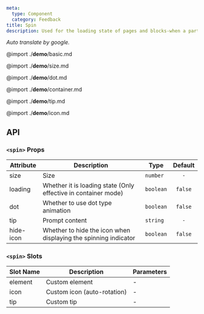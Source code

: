 ```yaml
meta:
  type: Component
  category: Feedback
title: Spin
description: Used for the loading state of pages and blocks-when a part of the page is waiting for asynchronous data or is in the rendering process, appropriate loading dynamics will effectively alleviate user anxiety.
```

*Auto translate by google.*

@import ./__demo__/basic.md

@import ./__demo__/size.md

@import ./__demo__/dot.md

@import ./__demo__/container.md

@import ./__demo__/tip.md

@import ./__demo__/icon.md

## API


### `<spin>` Props

|Attribute|Description|Type|Default|
|---|---|---|:---:|
|size|Size|`number`|`-`|
|loading|Whether it is loading state (Only effective in container mode)|`boolean`|`false`|
|dot|Whether to use dot type animation|`boolean`|`false`|
|tip|Prompt content|`string`|`-`|
|hide-icon|Whether to hide the icon when displaying the spinning indicator|`boolean`|`false`|

### `<spin>` Slots

|Slot Name|Description|Parameters|
|---|---|---|
|element|Custom element|-|
|icon|Custom icon (auto-rotation)|-|
|tip|Custom tip|-|


